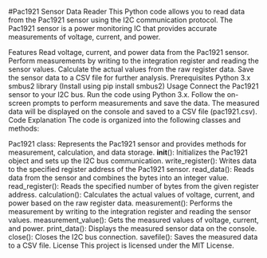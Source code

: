 #Pac1921 Sensor Data Reader
This Python code allows you to read data from the Pac1921 sensor using the I2C communication protocol. The Pac1921 sensor is a power monitoring IC that provides accurate measurements of voltage, current, and power.

Features
Read voltage, current, and power data from the Pac1921 sensor.
Perform measurements by writing to the integration register and reading the sensor values.
Calculate the actual values from the raw register data.
Save the sensor data to a CSV file for further analysis.
Prerequisites
Python 3.x
smbus2 library (Install using pip install smbus2)
Usage
Connect the Pac1921 sensor to your I2C bus.
Run the code using Python 3.x.
Follow the on-screen prompts to perform measurements and save the data.
The measured data will be displayed on the console and saved to a CSV file (pac1921.csv).
Code Explanation
The code is organized into the following classes and methods:

Pac1921 class: Represents the Pac1921 sensor and provides methods for measurement, calculation, and data storage.
__init__(): Initializes the Pac1921 object and sets up the I2C bus communication.
write_register(): Writes data to the specified register address of the Pac1921 sensor.
read_data(): Reads data from the sensor and combines the bytes into an integer value.
read_register(): Reads the specified number of bytes from the given register address.
calculation(): Calculates the actual values of voltage, current, and power based on the raw register data.
measurement(): Performs the measurement by writing to the integration register and reading the sensor values.
measurement_value(): Gets the measured values of voltage, current, and power.
print_data(): Displays the measured sensor data on the console.
close(): Closes the I2C bus connection.
savefile(): Saves the measured data to a CSV file.
License
This project is licensed under the MIT License.

